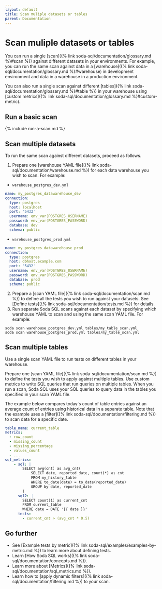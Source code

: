 ```yaml
---
layout: default
title: Scan muliple datasets or tables
parent: Documentation
---
```


# Scan muliple datasets or tables

You can run a single [scan]({% link soda-sql/documentation/glossary.md %}#scan %}) against different datasets in your environments. For example, you can run the same scan against data in a [warehouse]({% link soda-sql/documentation/glossary.md %}#warehouse) in development environment and data in a warehouse in a production environment.

You can also run a single scan against different [tables]({% link soda-sql/documentation/glossary.md %}#table %}) in your warehouse using [custom metrics]({% link soda-sql/documentation/glossary.md %}#custom-metric). 

## Run a basic scan

{% include run-a-scan.md %}

## Scan multiple datasets

To run the same scan against different datasets, proceed as follows.

1. Prepare one [warehouse YAML file]({% link soda-sql/documentation/warehouse.md %}) for each data warehouse you wish to scan. For example:
* `warehouse_postgres_dev.yml`
```yaml
name: my_postgres_datawarehouse_dev
connection:
  type: postgres
  host: localhost
  port: '5432'
  username: env_var(POSTGRES_USERNAME)
  password: env_var(POSTGRES_PASSWORD)
  database: dev
  schema: public
```
* `warehouse_postgres_prod.yml`
```yaml
name: my_postgres_datawarehouse_prod
connection:
  type: postgres
  host: dbhost.example.com
  port: '5432'
  username: env_var(POSTGRES_USERNAME)
  password: env_var(POSTGRES_PASSWORD)
  database: prod
  schema: public
```
2. Prepare a [scan YAML file]({% link soda-sql/documentation/scan.md %}) to define all the tests you wish to run against your datasets. See [Define tests]({% link soda-sql/documentation/tests.md %}) for details.
3. Run separate Soda SQL scans against each dataset by specifying which warehouse YAML to scan and using the same scan YAML file. For example:
```shell
soda scan warehouse_postgres_dev.yml tables/my_table_scan.yml 
soda scan warehouse_postgres_prod.yml tables/my_table_scan.yml
```

## Scan multiple tables

Use a single scan YAML file to run tests on different tables in your warehouse.

Prepare one [scan YAML file]({% link soda-sql/documentation/scan.md %}) to define the tests you wish to apply against multiple tables. Use custom metrics to write SQL queries that run queries on multiple tables. When you run a scan, Soda SQL uses your SQL queries to query data in the tables you specified in your scan YAML file. 

The example below compares today's count of table entries against an average count of entries using historical data in a separate table. Note that the example uses a [filter]({% link soda-sql/documentation/filtering.md %}) to scan data for a specific date.
```yaml
table_name: current_table
metrics:
  - row_count
  - missing_count
  - missing_percentage
  - values_count
  - ...
sql_metrics:
    - sql: |
        SELECT avg(cnt) as avg_cnt(
            SELECT date, reported_date, count(*) as cnt
            FROM my_history_table
            WHERE to_date(date) = to_date(reported_date)
            GROUP by date, reported_date
        )
      sql2: |
        SELECT count(1) as current_cnt
        FROM current_table
        WHERE date = DATE '{{ date }}'
      tests:
        - current_cnt > (avg_cnt * 0.5)
```


## Go further

* See [Example tests by metric]({% link soda-sql/examples/examples-by-metric.md %}) to learn more about defining tests.
* Learn [How Soda SQL works]({% link soda-sql/documentation/concepts.md %}).
* Learn more about [Metrics]({% link soda-sql/documentation/sql_metrics.md %}).
* Learn how to [apply dynamic filters]({% link soda-sql/documentation/filtering.md %}) to your scan.